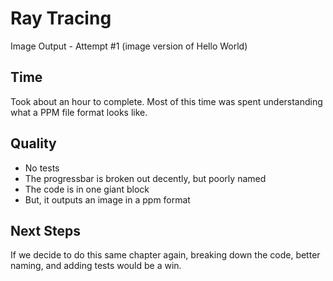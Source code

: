 # Ray Tracing

Image Output - Attempt #1 (image version of Hello World)

## Time

Took about an hour to complete. Most of this time was spent understanding what a PPM file format looks like.

## Quality

- No tests
- The progressbar is broken out decently, but poorly named
- The code is in one giant block
- But, it outputs an image in a ppm format

## Next Steps

If we decide to do this same chapter again, breaking down the code, better naming, and adding tests would be a win.